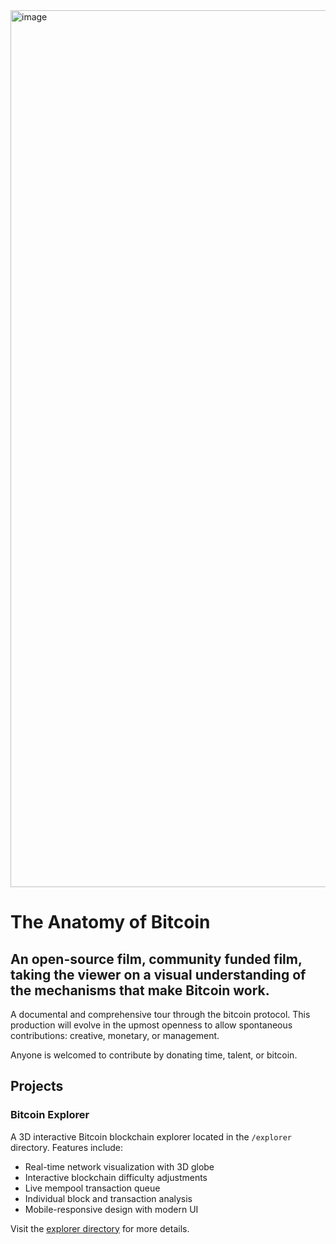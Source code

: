 <img width="1403" alt="image" src="https://user-images.githubusercontent.com/807505/207867555-c7aa92c7-6dbf-4eca-b995-274f9647fdfc.png">

# The Anatomy of Bitcoin
## An open-source film, community funded film, taking the viewer on a visual understanding of the mechanisms that make Bitcoin work.

A documental and comprehensive tour through the bitcoin protocol. This production will evolve in the upmost openness to allow spontaneous contributions: creative, monetary, or management.

Anyone is welcomed to contribute by donating time, talent, or bitcoin.

## Projects

### Bitcoin Explorer
A 3D interactive Bitcoin blockchain explorer located in the `/explorer` directory. Features include:
- Real-time network visualization with 3D globe
- Interactive blockchain difficulty adjustments
- Live mempool transaction queue
- Individual block and transaction analysis
- Mobile-responsive design with modern UI

Visit the [explorer directory](./explorer/) for more details.
